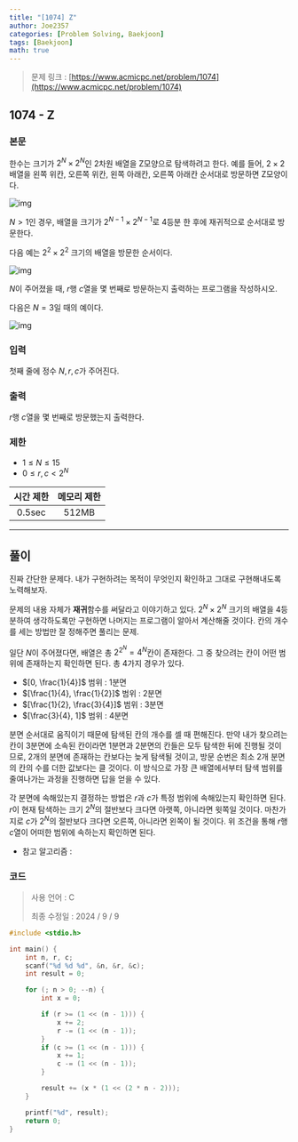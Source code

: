 ```yaml
---
title: "[1074] Z"
author: Joe2357
categories: [Problem Solving, Baekjoon]
tags: [Baekjoon]
math: true
---
```


> 문제 링크 : [https://www.acmicpc.net/problem/1074](https://www.acmicpc.net/problem/1074)



## 1074 - Z

### 본문

한수는 크기가 $2^N \times 2^N$인 2차원 배열을 Z모양으로 탐색하려고 한다. 예를 들어, $2 \times 2$배열을 왼쪽 위칸, 오른쪽 위칸, 왼쪽 아래칸, 오른쪽 아래칸 순서대로 방문하면 Z모양이다.

![img](https://u.acmicpc.net/21c73b56-5a91-43aa-b71f-9b74925c0adc/Screen%20Shot%202020-12-02%20at%208.09.46%20AM.png)

$N > 1$인 경우, 배열을 크기가 $2^{N-1} \times 2^{N-1}$로 4등분 한 후에 재귀적으로 순서대로 방문한다.

다음 예는 $2^2 \times 2^2$ 크기의 배열을 방문한 순서이다.

![img](https://u.acmicpc.net/adc7cfae-e84d-4d5c-af8e-ee011f8fff8f/Screen%20Shot%202020-12-02%20at%208.11.17%20AM.png)

$N$이 주어졌을 때, $r$행 $c$열을 몇 번째로 방문하는지 출력하는 프로그램을 작성하시오.

다음은 $N=3$일 때의 예이다.

![img](https://u.acmicpc.net/d3e84bb7-9424-4764-ad3a-811e7fcbd53f/Screen%20Shot%202020-12-30%20at%2010.50.47%20PM.png)



### 입력

첫째 줄에 정수 $N, r, c$가 주어진다.



### 출력

$r$행 $c$열을 몇 번째로 방문했는지 출력한다.



### 제한

- $1 \leq N \leq 15$
- $0 \leq r, c < 2^N$

| 시간 제한 | 메모리 제한 |
| :-------: | :---------: |
|  0.5sec   |    512MB    |

---



## 풀이

진짜 간단한 문제다. 내가 구현하려는 목적이 무엇인지 확인하고 그대로 구현해내도록 노력해보자.

문제의 내용 자체가 **재귀**함수를 써달라고 이야기하고 있다. $2^N \times 2^N$ 크기의 배열을 4등분하여 생각하도록만 구현하면 나머지는 프로그램이 알아서 계산해줄 것이다. 칸의 개수를 세는 방법만 잘 정해주면 풀리는 문제.

일단 $N$이 주어졌다면, 배열은 총 $2^{2^N} = 4^N$칸이 존재한다. 그 중 찾으려는 칸이 어떤 범위에 존재하는지 확인하면 된다. 총 4가지 경우가 있다.

- $[0, \frac{1}{4}]$ 범위 : 1분면
- $[\frac{1}{4}, \frac{1}{2}]$ 범위 : 2분면
- $[\frac{1}{2}, \frac{3}{4}]$ 범위 : 3분면
- $[\frac{3}{4}, 1]$ 범위 : 4분면

분면 순서대로 움직이기 때문에 탐색된 칸의 개수를 셀 때 편해진다. 만약 내가 찾으려는 칸이 3분면에 소속된 칸이라면 1분면과 2분면의 칸들은 모두 탐색한 뒤에 진행될 것이므로, 2개의 분면에 존재하는 칸보다는 늦게 탐색될 것이고, 방문 순번은 최소 2개 분면의 칸의 수를 더한 값보다는 클 것이다. 이 방식으로 가장 큰 배열에서부터 탐색 범위를 줄여나가는 과정을 진행하면 답을 얻을 수 있다.

각 분면에 속해있는지 결정하는 방법은 $r$과 $c$가 특정 범위에 속해있는지 확인하면 된다. $r$이 현재 탐색하는 크기 $2^N$의 절반보다 크다면 아랫쪽, 아니라면 윗쪽일 것이다. 마찬가지로 $c$가 $2^N$의 절반보다 크다면 오른쪽, 아니라면 왼쪽이 될 것이다. 위 조건을 통해 $r$행 $c$열이 어떠한 범위에 속하는지 확인하면 된다.

- 참고 알고리즘 : 

  

### 코드

> 사용 언어 : C  
>
> 최종 수정일 : 2024 / 9 / 9

```c
#include <stdio.h>

int main() {
    int n, r, c;
    scanf("%d %d %d", &n, &r, &c);
    int result = 0;

    for (; n > 0; --n) {
        int x = 0;

        if (r >= (1 << (n - 1))) {
            x += 2;
            r -= (1 << (n - 1));
        }
        if (c >= (1 << (n - 1))) {
            x += 1;
            c -= (1 << (n - 1));
        }

        result += (x * (1 << (2 * n - 2)));
    }

    printf("%d", result);
    return 0;
}
```
